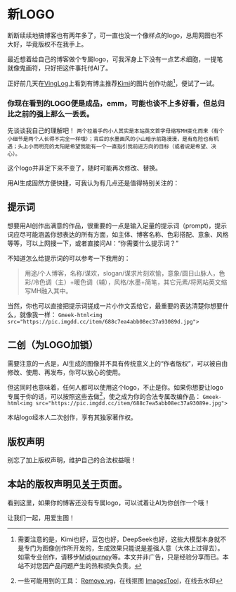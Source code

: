 # 新LOGO
断断续续地搞博客也有两年多了，可一直也没一个像样点的logo，总用网图也不大好，毕竟版权不在我手上。

最近想着给自己的博客做个专属logo，可我浑身上下没有一点艺术细胞，一提笔就像鬼画符，只好把这件事托付AI了。

正好前几天在[VingLog](https://vindlog.com/MyVoice/322.html#comments)上看到有博主推荐[Kimi](https://www.kimi.com/)的图片创作功能[^1]，便试了一试。

### 你现在看到的LOGO便是成品，emm，可能也谈不上多好看，但总归比之前的强上那么一丢丢。

先谈谈我自己的理解吧！
`两个拉着手的小人其实是本站英文首字母缩写MH变化而来（有个小细节是两个人长得不完全一样哦）；背后的水墨画风的小山暗示前路漫漫，是有危险也有机遇；头上小而明亮的太阳是希望我能有一个一直指引我前进方向的目标（或者说是希望、决心）。`

这个logo并非定下来不变了，随时可能再次修改、替换。

用AI生成固然方便快捷，可我认为有几点还是值得特别关注的：

## 提示词
想要用AI创作出满意的作品，很重要的一点是输入足量的提示词（prompt)，提示词应尽可能涵盖你想表达的所有方面，如主体、博客名称、色彩搭配、意象、风格等等，可以上网搜一下，或者直接问AI：“你需要什么提示词？”

   不知道怎么给提示词的可以参考一下我用的：
> 用途/个人博客，名称/谋欢，slogan/谋求片刻欢愉，意象/圆日山脉人，色彩/冷色调（主）+暖色调（辅），风格/水墨+简笔，其它元素/将网站英文缩写MH融入其中。

当然，你也可以直接把提示词搓成一片小作文丢给它，最重要的表达清楚你想要什么，就像我一样：
`Gmeek-html<img src="https://pic.imgdd.cc/item/688c7ea4abb08ec37a93089d.jpg">`

## 二创（为LOGO加锁）
需要注意的一点是，AI生成的图像并不具有传统意义上的“作者版权”，可以被自由修改、使用、再发布，你可以放心的使用。

但这同时也意味着，任何人都可以使用这个logo，不止是你。如果你想要让logo专属于你的话，可以按照这些去做[^2]，使之成为你的合法专属改编作品：
`Gmeek-html<img src="https://pic.imgdd.cc/item/688c7ea5abb08ec37a93089e.jpg">`

本站logo经本人二次创作，享有其独家著作权。

## 版权声明
别忘了加上版权声明，维护自己的合法权益哦！

本站的版权声明见[关于](https://mouhuan.com/about.html)页面。
---
看到这里，如果你的博客还没有专属logo，可以试着让AI为你创作一个哦！

让我们一起，用爱生图！

[^1]:需要注意的是，Kimi也好，豆包也好，DeepSeek也好，这些大模型本身就不是专门为图像创作所开发的，生成效果只能说是差强人意（大体上过得去）。如需专业创作，请移步[Midjourney](https://www.midjourney.com/home)等。本文并非广告，只是经验分享而已。本站不对您因产品问题产生的热和损失负责。

[^2]:一些可能用到的工具：
[Remove.vg](https://www.remove.bg)，在线抠图
[ImagesTool](https://imagestool.com/zh-cn/watermark)，在线去水印






